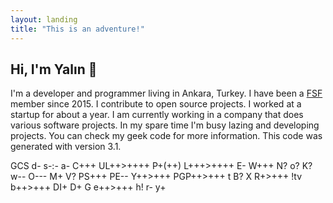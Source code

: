 ```yaml
---
layout: landing
title: "This is an adventure!"
---
```


## Hi, I'm Yalın 👋

I'm a developer and programmer living in Ankara, Turkey.
I have been a [FSF](https://www.fsf.org/) member since 2015.
I contribute to open source projects. I worked at a startup for about a year.
I am currently working in a company that does various software projects.
In my spare time I'm busy lazing and developing projects.
You can check my geek code for more information.
This code was generated with version 3.1.

GCS d- s-:- a- C+++ UL++>++++ P+(++) L+++>++++ E- W+++ N? o? K? w-- O--- 
M+ V? PS+++ PE-- Y++>+++ PGP++>+++ t B? X R+>+++ !tv b++>+++ DI+ D+ G 
e++>+++ h! r- y+ 